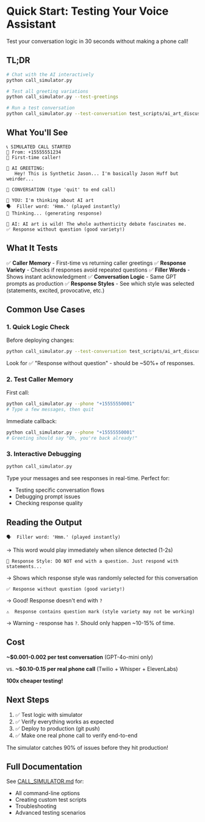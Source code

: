 # Quick Start: Testing Your Voice Assistant

Test your conversation logic in 30 seconds without making a phone call!

## TL;DR

```bash
# Chat with the AI interactively
python call_simulator.py

# Test all greeting variations
python call_simulator.py --test-greetings

# Run a test conversation
python call_simulator.py --test-conversation test_scripts/ai_art_discussion.txt
```

## What You'll See

```
📞 SIMULATED CALL STARTED
📱 From: +15555551234
👤 First-time caller!

🎤 AI GREETING:
   Hey! This is Synthetic Jason... I'm basically Jason Huff but weirder...

💬 CONVERSATION (type 'quit' to end call)

👤 YOU: I'm thinking about AI art
🗣️  Filler word: 'Hmm.' (played instantly)
🤔 Thinking... (generating response)

🎤 AI: AI art is wild! The whole authenticity debate fascinates me.
✅ Response without question (good variety!)
```

## What It Tests

✅ **Caller Memory** - First-time vs returning caller greetings
✅ **Response Variety** - Checks if responses avoid repeated questions
✅ **Filler Words** - Shows instant acknowledgment
✅ **Conversation Logic** - Same GPT prompts as production
✅ **Response Styles** - See which style was selected (statements, excited, provocative, etc.)

## Common Use Cases

### 1. Quick Logic Check

Before deploying changes:
```bash
python call_simulator.py --test-conversation test_scripts/ai_art_discussion.txt
```

Look for ✅ "Response without question" - should be ~50%+ of responses.

### 2. Test Caller Memory

First call:
```bash
python call_simulator.py --phone "+15555550001"
# Type a few messages, then quit
```

Immediate callback:
```bash
python call_simulator.py --phone "+15555550001"
# Greeting should say "Oh, you're back already!"
```

### 3. Interactive Debugging

```bash
python call_simulator.py
```

Type your messages and see responses in real-time. Perfect for:
- Testing specific conversation flows
- Debugging prompt issues
- Checking response quality

## Reading the Output

```
🗣️  Filler word: 'Hmm.' (played instantly)
```
→ This word would play immediately when silence detected (1-2s)

```
🎨 Response Style: DO NOT end with a question. Just respond with statements...
```
→ Shows which response style was randomly selected for this conversation

```
✅ Response without question (good variety!)
```
→ Good! Response doesn't end with `?`

```
⚠️  Response contains question mark (style variety may not be working)
```
→ Warning - response has `?`. Should only happen ~10-15% of time.

## Cost

**~$0.001-0.002 per test conversation** (GPT-4o-mini only)

vs. **~$0.10-0.15 per real phone call** (Twilio + Whisper + ElevenLabs)

**100x cheaper testing!**

## Next Steps

1. ✅ Test logic with simulator
2. ✅ Verify everything works as expected
3. ✅ Deploy to production (git push)
4. ✅ Make one real phone call to verify end-to-end

The simulator catches 90% of issues before they hit production!

## Full Documentation

See [CALL_SIMULATOR.md](CALL_SIMULATOR.md) for:
- All command-line options
- Creating custom test scripts
- Troubleshooting
- Advanced testing scenarios
